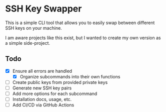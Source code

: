 # SSH Key Swapper

This is a simple CLI tool that allows you to easily swap between different SSH keys on your machine.

I am aware projects like this exist, but I wanted to create my own version as a simple side-project.

## Todo

- [x] Ensure all errors are handled
    - [x] Organize subcommands into their own functions
- [ ] Create public keys from provided private keys
- [ ] Generate new SSH key pairs
- [ ] Add more options for each subcommand
- [ ] Installation docs, usage, etc.
- [ ] Add CI/CD via GitHub Actions
